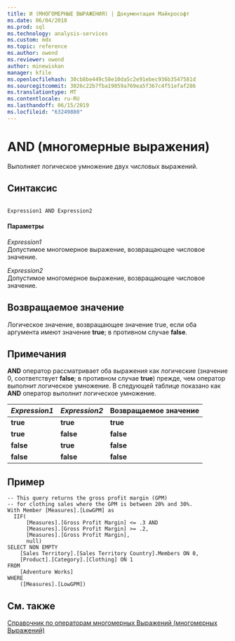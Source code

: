 ```yaml
---
title: И (МНОГОМЕРНЫЕ ВЫРАЖЕНИЯ) | Документация Майкрософт
ms.date: 06/04/2018
ms.prod: sql
ms.technology: analysis-services
ms.custom: mdx
ms.topic: reference
ms.author: owend
ms.reviewer: owend
author: minewiskan
manager: kfile
ms.openlocfilehash: 30cb8be449c58e10da5c2e91ebec936b3547581d
ms.sourcegitcommit: 3026c22b7fba19059a769ea5f367c4f51efaf286
ms.translationtype: MT
ms.contentlocale: ru-RU
ms.lasthandoff: 06/15/2019
ms.locfileid: "63249880"
---
```

# <a name="and-mdx"></a>AND (многомерные выражения)


  Выполняет логическое умножение двух числовых выражений.  
  
## <a name="syntax"></a>Синтаксис  
  
```  
  
Expression1 AND Expression2  
```  
  
#### <a name="parameters"></a>Параметры  
 *Expression1*  
 Допустимое многомерное выражение, возвращающее числовое значение.  
  
 *Expression2*  
 Допустимое многомерное выражение, возвращающее числовое значение.  
  
## <a name="return-value"></a>Возвращаемое значение  
 Логическое значение, возвращающее значение true, если оба аргумента имеют значение **true**; в противном случае **false**.  
  
## <a name="remarks"></a>Примечания  
 **AND** оператор рассматривает оба выражения как логические (значение 0, соответствует **false**; в противном случае **true**) прежде, чем оператор выполнит логическое умножение. В следующей таблице показано как **AND** оператор выполнит логическое умножение.  
  
|*Expression1*|*Expression2*|Возвращаемое значение|  
|-------------------|-------------------|------------------|  
|**true**|**true**|**true**|  
|**true**|**false**|**false**|  
|**false**|**true**|**false**|  
|**false**|**false**|**false**|  
  
## <a name="example"></a>Пример  
  
```  
-- This query returns the gross profit margin (GPM)  
-- for clothing sales where the GPM is between 20% and 30%.  
With Member [Measures].[LowGPM] as  
  IIF(  
      [Measures].[Gross Profit Margin] <= .3 AND   
      [Measures].[Gross Profit Margin] >= .2,  
      [Measures].[Gross Profit Margin],  
      null)  
SELECT NON EMPTY  
    [Sales Territory].[Sales Territory Country].Members ON 0,  
    [Product].[Category].[Clothing] ON 1  
FROM  
    [Adventure Works]  
WHERE  
    ([Measures].[LowGPM])  
```  
  
## <a name="see-also"></a>См. также  
 [Справочник по операторам многомерных Выражений &#40;многомерных Выражений&#41;](../mdx/mdx-operator-reference-mdx.md)  
  
  
